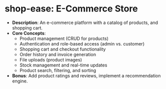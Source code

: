 # **shop-ease:** E-Commerce Store 

- **Description**: An e-commerce platform with a catalog of products, and shopping cart.
- **Core Concepts**:
  - Product management (CRUD for products)
  - Authentication and role-based access (admin vs. customer)
  - Shopping cart and checkout functionality
  - Order history and invoice generation
  - File uploads (product images)
  - Stock management and real-time updates
  - Product search, filtering, and sorting
- **Bonus**: Add product ratings and reviews, implement a recommendation engine.
